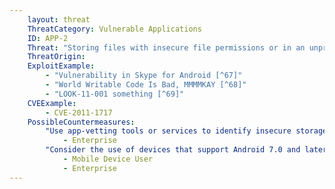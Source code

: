 ```yaml
---
    layout: threat
    ThreatCategory: Vulnerable Applications
    ID: APP-2
    Threat: "Storing files with insecure file permissions or in an unprotected location on the device"
    ThreatOrigin:
    ExploitExample:
        - "Vulnerability in Skype for Android [^67]"
        - "World Writable Code Is Bad, MMMMKAY [^68]"
        - "LOOK-11-001 something [^69]"
    CVEExample:
        - CVE-2011-1717
    PossibleCountermeasures:
        "Use app-vetting tools or services to identify insecure storage of sensitive data.":
            - Enterprise
        "Consider the use of devices that support Android 7.0 and later, which enables app-level encryption in addition to block-level encryption.":
            - Mobile Device User
            - Enterprise
---
```

